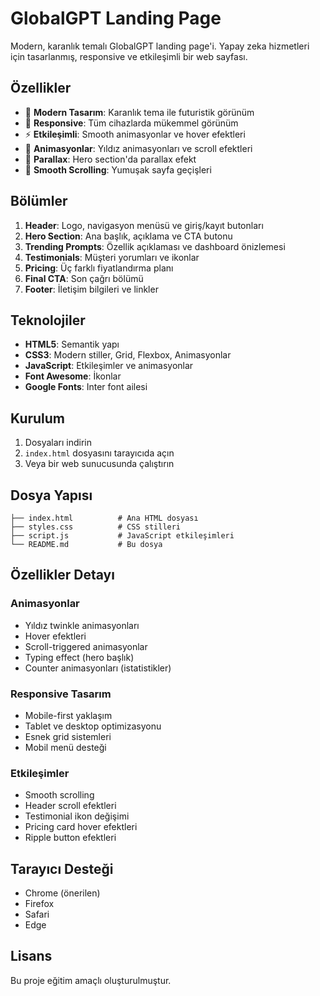 # GlobalGPT Landing Page

Modern, karanlık temalı GlobalGPT landing page'i. Yapay zeka hizmetleri için tasarlanmış, responsive ve etkileşimli bir web sayfası.

## Özellikler

- 🎨 **Modern Tasarım**: Karanlık tema ile futuristik görünüm
- 📱 **Responsive**: Tüm cihazlarda mükemmel görünüm
- ⚡ **Etkileşimli**: Smooth animasyonlar ve hover efektleri
- 🌟 **Animasyonlar**: Yıldız animasyonları ve scroll efektleri
- 💫 **Parallax**: Hero section'da parallax efekt
- 🎯 **Smooth Scrolling**: Yumuşak sayfa geçişleri

## Bölümler

1. **Header**: Logo, navigasyon menüsü ve giriş/kayıt butonları
2. **Hero Section**: Ana başlık, açıklama ve CTA butonu
3. **Trending Prompts**: Özellik açıklaması ve dashboard önizlemesi
4. **Testimonials**: Müşteri yorumları ve ikonlar
5. **Pricing**: Üç farklı fiyatlandırma planı
6. **Final CTA**: Son çağrı bölümü
7. **Footer**: İletişim bilgileri ve linkler

## Teknolojiler

- **HTML5**: Semantik yapı
- **CSS3**: Modern stiller, Grid, Flexbox, Animasyonlar
- **JavaScript**: Etkileşimler ve animasyonlar
- **Font Awesome**: İkonlar
- **Google Fonts**: Inter font ailesi

## Kurulum

1. Dosyaları indirin
2. `index.html` dosyasını tarayıcıda açın
3. Veya bir web sunucusunda çalıştırın

## Dosya Yapısı

```
├── index.html          # Ana HTML dosyası
├── styles.css          # CSS stilleri
├── script.js           # JavaScript etkileşimleri
└── README.md           # Bu dosya
```

## Özellikler Detayı

### Animasyonlar
- Yıldız twinkle animasyonları
- Hover efektleri
- Scroll-triggered animasyonlar
- Typing effect (hero başlık)
- Counter animasyonları (istatistikler)

### Responsive Tasarım
- Mobile-first yaklaşım
- Tablet ve desktop optimizasyonu
- Esnek grid sistemleri
- Mobil menü desteği

### Etkileşimler
- Smooth scrolling
- Header scroll efektleri
- Testimonial ikon değişimi
- Pricing card hover efektleri
- Ripple button efektleri

## Tarayıcı Desteği

- Chrome (önerilen)
- Firefox
- Safari
- Edge

## Lisans

Bu proje eğitim amaçlı oluşturulmuştur.
